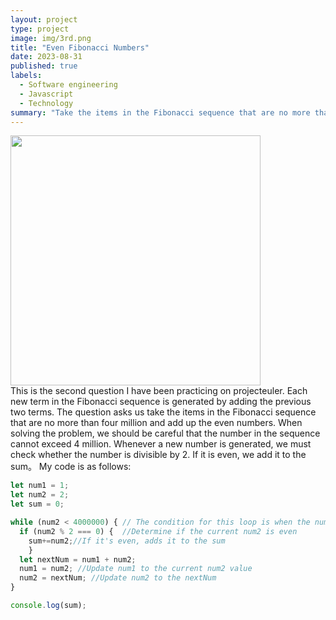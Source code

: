 ```yaml
---
layout: project
type: project
image: img/3rd.png
title: "Even Fibonacci Numbers"
date: 2023-08-31
published: true
labels:
  - Software engineering
  - Javascript
  - Technology
summary: "Take the items in the Fibonacci sequence that are no more than four million and add up the even numbers."
---
```

 

<div class="text-center p-4">
  <img width="400px" src="https://logos-world.net/wp-content/uploads/2023/02/JavaScript-Symbol.png" class="img-thumbnail" >
 
</div>
  This is the second question I have been practicing on projecteuler. Each new term in the Fibonacci sequence is generated by adding the previous two terms. The question asks us take the items in the Fibonacci sequence that are no more than four million and add up the even numbers. When solving the problem, we should be careful that the number in the sequence cannot exceed 4 million. Whenever a new number is generated, we must check whether the number is divisible by 2. If it is even, we add it to the sum。
My code is as follows:

```javascript
let num1 = 1; 
let num2 = 2; 
let sum = 0;  

while (num2 < 4000000) { // The condition for this loop is when the num2 less than 4000000 
  if (num2 % 2 === 0) {  //Determine if the current num2 is even
    sum+=num2;//If it's even, adds it to the sum
    }
  let nextNum = num1 + num2;
  num1 = num2; //Update num1 to the current num2 value
  num2 = nextNum; //Update num2 to the nextNum
}

console.log(sum);
```
